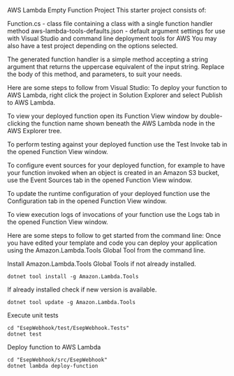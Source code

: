 AWS Lambda Empty Function Project
This starter project consists of:

Function.cs - class file containing a class with a single function handler method
aws-lambda-tools-defaults.json - default argument settings for use with Visual Studio and command line deployment tools for AWS
You may also have a test project depending on the options selected.

The generated function handler is a simple method accepting a string argument that returns the uppercase equivalent of the input string. Replace the body of this method, and parameters, to suit your needs.

Here are some steps to follow from Visual Studio:
To deploy your function to AWS Lambda, right click the project in Solution Explorer and select Publish to AWS Lambda.

To view your deployed function open its Function View window by double-clicking the function name shown beneath the AWS Lambda node in the AWS Explorer tree.

To perform testing against your deployed function use the Test Invoke tab in the opened Function View window.

To configure event sources for your deployed function, for example to have your function invoked when an object is created in an Amazon S3 bucket, use the Event Sources tab in the opened Function View window.

To update the runtime configuration of your deployed function use the Configuration tab in the opened Function View window.

To view execution logs of invocations of your function use the Logs tab in the opened Function View window.

Here are some steps to follow to get started from the command line:
Once you have edited your template and code you can deploy your application using the Amazon.Lambda.Tools Global Tool from the command line.

Install Amazon.Lambda.Tools Global Tools if not already installed.

    dotnet tool install -g Amazon.Lambda.Tools
If already installed check if new version is available.

    dotnet tool update -g Amazon.Lambda.Tools
Execute unit tests

    cd "EsepWebhook/test/EsepWebhook.Tests"
    dotnet test
Deploy function to AWS Lambda

    cd "EsepWebhook/src/EsepWebhook"
    dotnet lambda deploy-function
